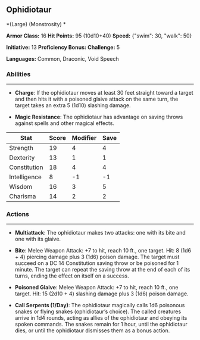 ## Ophidiotaur
*(Large) (Monstrosity) *

**Armor Class:** 16
**Hit Points:** 95 (10d10+40)
**Speed:** {"swim": 30, "walk": 50}

**Initiative:** 13
**Proficiency Bonus:**
**Challenge:** 5

**Languages:** Common, Draconic, Void Speech

### Abilities
 --- 
- **Charge**: If the ophidiotaur moves at least 30 feet straight toward a target and then hits it with a poisoned glaive attack on the same turn, the target takes an extra 5 (1d10) slashing damage.

- **Magic Resistance**: The ophidiotaur has advantage on saving throws against spells and other magical effects.



| Stat | Score | Modifier | Save |
| ---- | ---- | ---- | ---- |
| Strength | 19 | 4 | 4 |
| Dexterity | 13 | 1 | 1 |
| Constitution | 18 | 4 | 4 |
| Intelligence | 8 | -1 | -1 |
| Wisdom | 16 | 3 | 5 |
| Charisma | 14 | 2 | 2 |

### Actions
 --- 
- **Multiattack**: The ophidiotaur makes two attacks: one with its bite and one with its glaive.

- **Bite**: Melee Weapon Attack: +7 to hit, reach 10 ft., one target. Hit: 8 (1d6 + 4) piercing damage plus 3 (1d6) poison damage. The target must succeed on a DC 14 Constitution saving throw or be poisoned for 1 minute. The target can repeat the saving throw at the end of each of its turns, ending the effect on itself on a success.

- **Poisoned Glaive**: Melee Weapon Attack: +7 to hit, reach 10 ft., one target. Hit: 15 (2d10 + 4) slashing damage plus 3 (1d6) poison damage.

- **Call Serpents (1/Day)**: The ophidiotaur magically calls 1d6 poisonous snakes or flying snakes (ophidiotaur’s choice). The called creatures arrive in 1d4 rounds, acting as allies of the ophidiotaur and obeying its spoken commands. The snakes remain for 1 hour, until the ophidiotaur dies, or until the ophidiotaur dismisses them as a bonus action.

